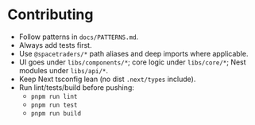 # Contributing

- Follow patterns in `docs/PATTERNS.md`.
- Always add tests first.
- Use `@spacetraders/*` path aliases and deep imports where applicable.
- UI goes under `libs/components/*`; core logic under `libs/core/*`; Nest modules under `libs/api/*`.
- Keep Next tsconfig lean (no dist `.next/types` include).
- Run lint/tests/build before pushing:
  - `pnpm run lint`
  - `pnpm run test`
  - `pnpm run build`
